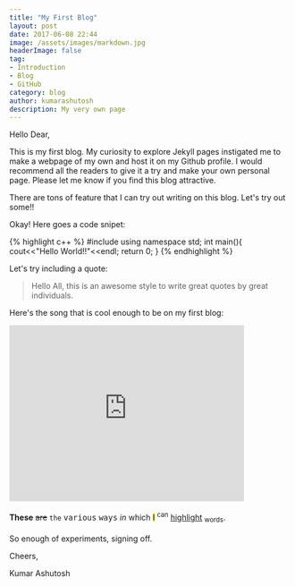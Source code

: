 ```yaml
---
title: "My First Blog"
layout: post
date: 2017-06-08 22:44
image: /assets/images/markdown.jpg
headerImage: false
tag:
- Introduction
- Blog
- GitHub
category: blog
author: kumarashutosh
description: My very own page
---
```


Hello Dear,

This is my first blog. My curiosity to explore Jekyll pages instigated me to make a webpage of my own and host it on my Github profile. I would recommend all the readers to give it a try and make your own personal page. Please let me know if you find this blog attractive. 

There are tons of feature that I can try out writing on this blog. Let's try out some!!

Okay! Here goes a code snipet:

{% highlight c++ %}
#include<iostream>
using namespace std;
int main(){
cout<<"Hello World!!"<<endl;
return 0;
}
{% endhighlight %}

Let's try including a quote:

<blockquote>
  <p>Hello All, this is an awesome style to write great quotes by great individuals.</p>
</blockquote>

Here's the song that is cool enough to be on my first blog:
<iframe width="420" height="315" src="https://www.youtube.com/embed/CGyEd0aKWZE" frameborder="0" allowfullscreen></iframe>

<br>
<br>
<strong>These</strong> <del>are</del> <code>the</code> <kbd>various</kbd> <samp>ways</samp> <em>in</em> which <mark>I</mark> <sup>can</sup> <u>highlight</u> <sub>words</sub>.

<br>
<br>
So enough of experiments, signing off.


Cheers,

Kumar Ashutosh
